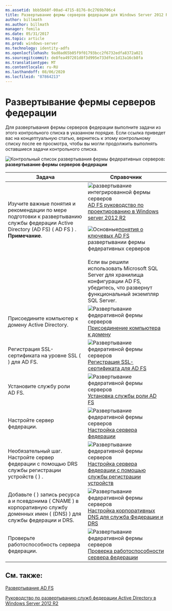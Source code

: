```yaml
---
ms.assetid: bbb5b68f-00ad-4715-8176-0c2769b706c4
title: Развертывание фермы серверов федерации для Windows Server 2012 R2 AD FS
author: billmath
ms.author: billmath
manager: femila
ms.date: 05/31/2017
ms.topic: article
ms.prod: windows-server
ms.technology: identity-adfs
ms.openlocfilehash: 9ad0ad65b05f9f01793bcc2f6732edfa8372a021
ms.sourcegitcommit: de8fea497201d8f3d995e733dfec1d13a16cb8fa
ms.translationtype: MT
ms.contentlocale: ru-RU
ms.lasthandoff: 08/06/2020
ms.locfileid: "87864213"
---
```

# <a name="deploying-a-federation-server-farm"></a>Развертывание фермы серверов федерации

Для развертывания фермы серверов федерации выполните задачи из этого контрольного списка в указанном порядке. Если ссылка приведет вас на концептуальную статью, вернитесь к этому контрольному списку после ее просмотра, чтобы вы могли продолжить выполнять оставшиеся задачи контрольного списка.

![Контрольный список развертывания фермы федеративных серверов](media/2b05dce3-938f-4168-9b8f-1f4398cbdb9b.gif)**: развертывание фермы серверов федерации**

|Задача|Справочник|
|--------|-------------|
|Изучите важные понятия и рекомендации по мере подготовки к развертыванию службы федерации Active Directory (AD FS) \( AD FS \) . **Примечание**.|![развертывание интегрированной фермы серверов](media/faa393df-4856-4431-9eda-4f4e5be72a90.gif)[AD FS руководство по проектированию в Windows server 2012 R2](../../ad-fs/design/AD-FS-Design-Guide-in-Windows-Server-2012-R2.md)<p>![Основные](media/faa393df-4856-4431-9eda-4f4e5be72a90.gif)[понятия о ключевых AD FS](../../ad-fs/technical-reference/Understanding-Key-AD-FS-Concepts.md) развертывании фермы федеративных серверов|
||Если вы решили использовать Microsoft SQL Server для хранилища конфигурации AD FS, убедитесь, что развернут функциональный экземпляр SQL Server.|Предупреждение [SQL Server](/sql/sql-server/?view=sql-server-ver15) **.** в Windows Server 2012 R2 если вы хотите создать ферму AD FS и использовать SQL Server для хранения данных конфигурации, можно использовать SQL Server 2008 и более новые версии, включая SQL Server 2012.|
|Присоедините компьютер к домену Active Directory.|![Развертывание федеративной фермы серверов](media/faa393df-4856-4431-9eda-4f4e5be72a90.gif)[Присоединение компьютера к домену](Join-a-Computer-to-a-Domain.md)|
|Регистрация SSL-сертификата на уровне SSL \( \) для AD FS.|![Развертывание федеративной фермы серверов](media/bc6cea1a-1c6c-4124-8c8f-1df5adfe8c88.gif)[Регистрация SSL-сертификата для AD FS](Enroll-an-SSL-Certificate-for-AD-FS.md)|
|Установите службу роли AD FS.|![Развертывание федеративной фермы серверов](media/bc6cea1a-1c6c-4124-8c8f-1df5adfe8c88.gif)[Установка службы роли AD FS](Install-the-AD-FS-Role-Service.md)|
|Настройте сервер федерации.|![Развертывание федеративной фермы серверов](media/bc6cea1a-1c6c-4124-8c8f-1df5adfe8c88.gif)[Настройка сервера федерации](Configure-a-Federation-Server.md)|
|Необязательный шаг. Настройте сервер федерации с помощью DRS службы регистрации устройств \( \) .|![Развертывание федеративной фермы серверов](media/faa393df-4856-4431-9eda-4f4e5be72a90.gif)[Настройка сервера федерации с помощью службы регистрации устройств](Configure-a-federation-server-with-Device-Registration-Service.md)|
|Добавьте \( \) запись ресурса a и псевдонима \( CNAME \) в корпоративную службу доменных имен \( (DNS) \) для службы федерации и DRS.|![Развертывание федеративной фермы серверов](media/faa393df-4856-4431-9eda-4f4e5be72a90.gif)[Настройка корпоративных DNS для служба Федерации и DRS](Configure-Corporate-DNS-for-the-Federation-Service-and-DRS.md)|
|Проверьте работоспособность сервера федерации.|![Развертывание федеративной фермы серверов](media/faa393df-4856-4431-9eda-4f4e5be72a90.gif)[Проверка работоспособности сервера федерации](Verify-That-a-Federation-Server-Is-Operational.md)|


## <a name="see-also"></a>См. также:
[Развертывание AD FS](../../ad-fs/AD-FS-Deployment.md)

[Руководство по развертыванию служб федерации Active Directory в Windows Server 2012 R2](../../ad-fs/deployment/Windows-Server-2012-R2-AD-FS-Deployment-Guide.md)

